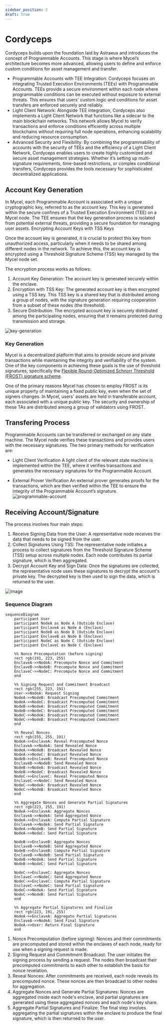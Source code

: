 ```yaml
---
sidebar_position: 2
draft: true
---
```


# Cordyceps

Cordyceps builds upon the foundation laid by Astraeus and introduces the concept of Programmable Accounts. This stage is where Mycel’s architecture becomes more advanced, allowing users to define and enforce custom conditions for asset management and transfer.

- Programmable Accounts with TEE Integration: Cordyceps focuses on integrating Trusted Execution Environments (TEEs) with Programmable Accounts. TEEs provide a secure environment within each node where programmable conditions can be executed without exposure to external threats. This ensures that users' custom logic and conditions for asset transfers are enforced securely and reliably.
- Light Client Network: Alongside TEE integration, Cordyceps also implements a Light Client Network that functions like a sidecar to the main blockchain networks. This network allows Mycel to verify transactions and enforce conditions efficiently across multiple blockchains without requiring full node operations, enhancing scalability and reducing resource consumption.
- Advanced Security and Flexibility: By combining the programmability of accounts with the security of TEEs and the efficiency of a Light Client Network, Cordyceps enables users to create highly customized and secure asset management strategies. Whether it’s setting up multi-signature requirements, time-based restrictions, or complex conditional transfers, Cordyceps provides the tools necessary for sophisticated decentralized applications.

## Account Key Generation

In Mycel, each Programmable Account is associated with a unique cryptographic key, referred to as the account key. This key is generated within the secure confines of a Trusted Execution Environment (TEE) on a Mycel node. The TEE ensures that the key generation process is isolated from potential external threats, providing a secure foundation for managing user assets.
Encrypting Account Keys with TSS Keys

Once the account key is generated, it is crucial to protect this key from unauthorized access, particularly when it needs to be shared among different nodes in the network. To achieve this, the account key is encrypted using a Threshold Signature Scheme (TSS) key managed by the Mycel node set.

The encryption process works as follows:

1. Account Key Generation: The account key is generated securely within the enclave.
2. Encryption with TSS Key: The generated account key is then encrypted using a TSS key. This TSS key is a shared key that is distributed among a group of nodes, with the signature generation requiring cooperation from a subset of these nodes (the threshold).
3. Secure Distribution: The encrypted account key is securely distributed among the participating nodes, ensuring that it remains protected during transmission and storage.

![key-generation](../../assets/key-generation.png)

### Key Generation

Mycel is a decentralized platform that aims to provide secure and private transactions while maintaining the integrity and verifiability of the system. One of the key components in achieving these goals is the use of threshold signatures, specifically the [Flexible Round-Optimized Schnorr Threshold (FROST) signature scheme](https://eprint.iacr.org/2020/852).

One of the primary reasons Mycel has chosen to employ FROST is its unique property of maintaining a fixed public key, even when the set of signers changes. In Mycel, users' assets are held in transferable account, each associated with a unique public key. The security and ownership of these TAs are distributed among a group of validators using FROST.

## Transfering Process

Programmable Accounts can be transferred or exchanged on any state machine. The Mycel node verifies these transactions and provides users with the necessary signatures. The two primary methods for verification are:

- Light Client Verification
  A light client of the relevant state machine is implemented within the TEE, where it verifies transactions and generates the necessary signatures for the Programmable Account.

- External Prover Verification
  An external prover generates proofs for the transactions, which are then verified within the TEE to ensure the integrity of the Programmable Account’s signature.
  ![programmable-account](../../assets/pa.png)

## Receiving Account/Signature

The process involves four main steps:

1. Receive Signing Data from the User:
   A representative node receives the data that needs to be signed from the user.
2. Collect Signatures Using TSS:
   The representative node initiates a process to collect signatures from the Threshold Signature Scheme (TSS) setup across multiple nodes. Each node contributes its partial signature, which is then aggregated.
3. Decrypt Account Key and Sign Data:
   Once the signatures are collected, the representative node uses these signatures to decrypt the account's private key. The decrypted key is then used to sign the data, which is returned to the user.

![image](https://hackmd.io/_uploads/H1ZoZaF9R.png)

### Sequence Diagram

```mermaid
sequenceDiagram
    participant User
    participant NodeA as Node A (Outside Enclave)
    participant EnclaveA as Node A (Enclave)
    participant NodeB as Node B (Outside Enclave)
    participant EnclaveB as Node B (Enclave)
    participant NodeC as Node C (Outside Enclave)
    participant EnclaveC as Node C (Enclave)

    %% Nonce Precomputation (before signing)
    rect rgb(191, 223, 255)
    EnclaveA->>NodeA: Precompute Nonce and Commitment
    EnclaveB->>NodeB: Precompute Nonce and Commitment
    EnclaveC->>NodeC: Precompute Nonce and Commitment
    end

    %% Signing Request and Commitment Broadcast
    rect rgb(255, 223, 191)
    User->>NodeA: Request Signing
    NodeA->>NodeB: Broadcast Precomputed Commitment
    NodeA->>NodeC: Broadcast Precomputed Commitment
    NodeB->>NodeA: Broadcast Precomputed Commitment
    NodeB->>NodeC: Broadcast Precomputed Commitment
    NodeC->>NodeA: Broadcast Precomputed Commitment
    NodeC->>NodeB: Broadcast Precomputed Commitment
    end

    %% Reveal Nonces
    rect rgb(255, 255, 191)
    NodeA->>EnclaveA: Reveal Precomputed Nonce
    EnclaveA->>NodeA: Send Revealed Nonce
    NodeA->>NodeB: Broadcast Revealed Nonce
    NodeA->>NodeC: Broadcast Revealed Nonce
    NodeB->>EnclaveB: Reveal Precomputed Nonce
    EnclaveB->>NodeB: Send Revealed Nonce
    NodeB->>NodeA: Broadcast Revealed Nonce
    NodeB->>NodeC: Broadcast Revealed Nonce
    NodeC->>EnclaveC: Reveal Precomputed Nonce
    EnclaveC->>NodeC: Send Revealed Nonce
    NodeC->>NodeA: Broadcast Revealed Nonce
    NodeC->>NodeB: Broadcast Revealed Nonce
    end

    %% Aggregate Nonces and Generate Partial Signatures
    rect rgb(223, 255, 191)
    NodeA->>EnclaveA: Aggregate Nonces
    EnclaveA->>NodeA: Send Aggregated Nonce
    NodeA->>EnclaveA: Compute Partial Signature
    EnclaveA->>NodeA: Send Partial Signature
    NodeA->>NodeB: Send Partial Signature
    NodeA->>NodeC: Send Partial Signature

    NodeB->>EnclaveB: Aggregate Nonces
    EnclaveB->>NodeB: Send Aggregated Nonce
    NodeB->>EnclaveB: Compute Partial Signature
    EnclaveB->>NodeB: Send Partial Signature
    NodeB->>NodeA: Send Partial Signature
    NodeB->>NodeC: Send Partial Signature

    NodeC->>EnclaveC: Aggregate Nonces
    EnclaveC->>NodeC: Send Aggregated Nonce
    NodeC->>EnclaveC: Compute Partial Signature
    EnclaveC->>NodeC: Send Partial Signature
    NodeC->>NodeA: Send Partial Signature
    NodeC->>NodeB: Send Partial Signature
    end

    %% Aggregate Partial Signatures and Finalize
    rect rgb(223, 191, 255)
    NodeA->>EnclaveA: Aggregate Partial Signatures
    EnclaveA->>NodeA: Send Final Signature
    NodeA->>User: Return Final Signature
    end
```

1. Nonce Precomputation (before signing):
   Nonces and their commitments are precomputed and stored within the enclaves of each node, ready for use when a signing request is made.
2. Signing Request and Commitment Broadcast:
   The user initiates the signing process by sending a request. The nodes then broadcast their precomputed commitments to each other to establish the basis for nonce revelation.
3. Reveal Nonces:
   After commitments are received, each node reveals its precomputed nonce. These nonces are then broadcast to other nodes for aggregation.
4. Aggregate Nonces and Generate Partial Signatures:
   Nonces are aggregated inside each node's enclave, and partial signatures are generated using these aggregated nonces and each node's key share.
5. Aggregate Partial Signatures and Finalize:
   The final step involves aggregating the partial signatures within the enclave to produce the final signature, which is then returned to the user.
